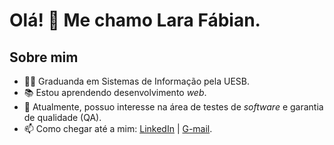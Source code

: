 # Olá! 👋 Me chamo Lara Fábian.

## Sobre mim
- 👩‍🎓 Graduanda em Sistemas de Informação pela UESB. 
- 📚 Estou aprendendo desenvolvimento *web*.
- 🎯 Atualmente, possuo interesse na área de testes de *software* e garantia de qualidade (QA).
- 📫 Como chegar até a mim: [LinkedIn](https://www.linkedin.com/in/lara-f%C3%A1bian-a-0046ba197/) | [G-mail](mailto:larafabian061@gmail.com).



<!--
**Lara-Fabian-Almeida/Lara-Fabian-Almeida** is a ✨ _special_ ✨ repository because its `README.md` (this file) appears on your GitHub profile.

Here are some ideas to get you started:

- 🔭 I’m currently working on ...
- 🌱 I’m currently learning ...
- 👯 I’m looking to collaborate on ...
- 🤔 I’m looking for help with ...
- 💬 Ask me about ...
- 📫 How to reach me: ...
- 😄 Pronouns: ...
- ⚡ Fun fact: ...
-->
